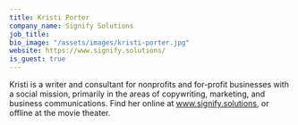 ```yaml
---
title: Kristi Porter
company_name: Signify Solutions
job_title:
bio_image: "/assets/images/kristi-porter.jpg"
website: https://www.signify.solutions/
is_guest: true
---
```


Kristi is a writer and consultant for nonprofits and for-profit businesses with a social mission, primarily in the areas of copywriting, marketing, and business communications. Find her online at www.signify.solutions, or offline at the movie theater.
